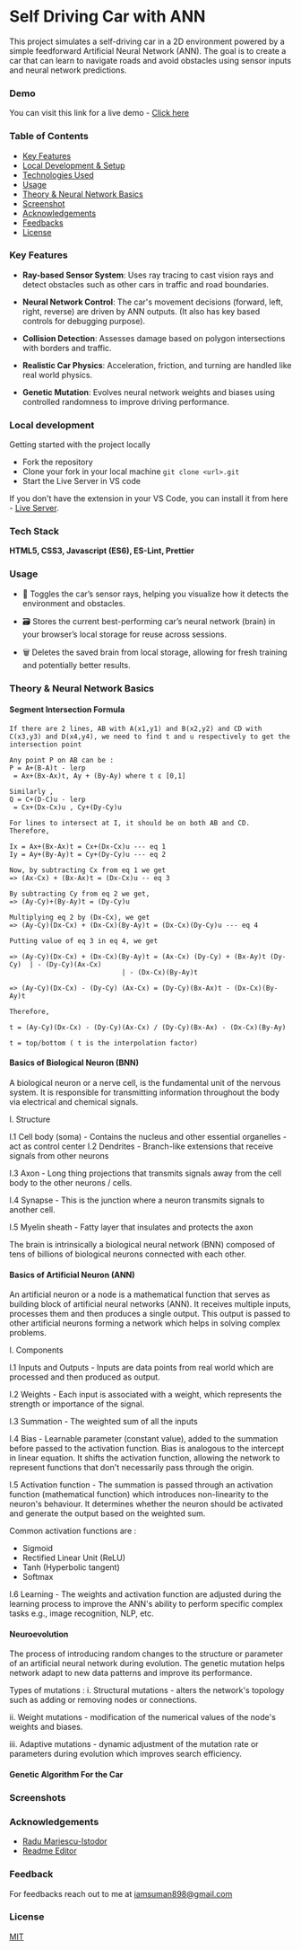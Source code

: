 
# Self Driving Car with ANN

This project simulates a self-driving car in a 2D environment powered by a simple feedforward Artificial Neural Network (ANN). The goal is to create a car that can learn to navigate roads and avoid obstacles using sensor inputs and neural network predictions.



### Demo
You can visit this link for a live demo - [Click here](https://google.com)



### Table of Contents

- [Key Features](#key-features)
- [Local Development & Setup](#local-development--setup)
- [Technologies Used](#technologies-used)
- [Usage](#usage)
- [Theory & Neural Network Basics](#neural-network-basics)
- [Screenshot](#screenshots)
- [Acknowledgements](#acknowledgements)
- [Feedbacks](#feedbacks)
- [License](#license)
### Key Features

- **Ray-based Sensor System**: Uses ray tracing to cast vision rays and detect obstacles such as other cars in traffic and road boundaries.

- **Neural Network Control**: The car's movement decisions (forward, left, right, reverse) are driven by ANN outputs. (It also has key based controls for debugging purpose).

- **Collision Detection**: Assesses damage based on polygon intersections with borders and traffic.

- **Realistic Car Physics**: Acceleration, friction, and turning are handled like real world physics.

- **Genetic Mutation**: Evolves neural network weights and biases using controlled randomness to improve driving performance.




### Local development

 Getting started with the project locally
- Fork the repository
- Clone your fork in your local machine `git clone <url>.git`
- Start the Live Server in VS code

If you don't have the extension in your VS Code, you can install it from here - [Live Server](https://marketplace.visualstudio.com/items?itemName=ritwickdey.LiveServer).

### Tech Stack

**HTML5, CSS3, Javascript (ES6), ES-Lint, Prettier**


### Usage

- 🔦 Toggles the car’s sensor rays, helping you visualize how it detects the environment and obstacles. 

- 🗃️ Stores the current best-performing car’s neural network (brain) in your browser’s local storage for reuse across sessions.

- 🗑️ Deletes the saved brain from local storage, allowing for fresh training and potentially better results.

### Theory & Neural Network Basics

#### Segment Intersection Formula
```
If there are 2 lines, AB with A(x1,y1) and B(x2,y2) and CD with C(x3,y3) and D(x4,y4), we need to find t and u respectively to get the intersection point

Any point P on AB can be :
P = A+(B-A)t - lerp
 = Ax+(Bx-Ax)t, Ay + (By-Ay) where t ε [0,1]

Similarly ,
Q = C+(D-C)u - lerp
 = Cx+(Dx-Cx)u , Cy+(Dy-Cy)u

For lines to intersect at I, it should be on both AB and CD. Therefore,

Ix = Ax+(Bx-Ax)t = Cx+(Dx-Cx)u --- eq 1
Iy = Ay+(By-Ay)t = Cy+(Dy-Cy)u --- eq 2

Now, by subtracting Cx from eq 1 we get
=> (Ax-Cx) + (Bx-Ax)t = (Dx-Cx)u -- eq 3

By subtracting Cy from eq 2 we get,
=> (Ay-Cy)+(By-Ay)t = (Dy-Cy)u

Multiplying eq 2 by (Dx-Cx), we get
=> (Ay-Cy)(Dx-Cx) + (Dx-Cx)(By-Ay)t = (Dx-Cx)(Dy-Cy)u --- eq 4

Putting value of eq 3 in eq 4, we get

=> (Ay-Cy)(Dx-Cx) + (Dx-Cx)(By-Ay)t = (Ax-Cx) (Dy-Cy) + (Bx-Ay)t (Dy-Cy)  | - (Dy-Cy)(Ax-Cx)
                            | - (Dx-Cx)(By-Ay)t

=> (Ay-Cy)(Dx-Cx) - (Dy-Cy) (Ax-Cx) = (Dy-Cy)(Bx-Ax)t - (Dx-Cx)(By-Ay)t 

Therefore, 

t = (Ay-Cy)(Dx-Cx) - (Dy-Cy)(Ax-Cx) / (Dy-Cy)(Bx-Ax) - (Dx-Cx)(By-Ay)

t = top/bottom ( t is the interpolation factor)
```

#### Basics of Biological Neuron (BNN)

A biological neuron or a nerve cell, is the fundamental unit of the nervous system. It is responsible for transmitting information throughout the body via electrical and chemical signals.

I. Structure

I.1 Cell body (soma) - Contains the nucleus and other essential organelles - act as control center
I.2 Dendrites - Branch-like extensions that receive signals from other neurons

I.3 Axon - Long thing projections that transmits signals away from the cell body to the other neurons / cells.

I.4 Synapse - This is the junction where a neuron transmits signals to another cell.

I.5 Myelin sheath - Fatty layer that insulates and protects the axon

The brain is intrinsically a biological neural network (BNN) composed of tens of billions of biological neurons connected with each other.

#### Basics of Artificial Neuron (ANN)

An artificial neuron or a node is a mathematical function that serves as building block of artificial neural networks (ANN). It receives multiple inputs, processes them and then produces a single output. This output is passed to other artificial neurons forming a network which helps in solving complex problems.

I. Components 

I.1 Inputs and Outputs - Inputs are data points from real world which are processed and then produced as output.

I.2 Weights - Each input is associated with a weight, which represents the strength or importance of the signal.

I.3 Summation - The weighted sum of all the inputs 

I.4 Bias - Learnable parameter (constant value), added to the summation before passed to the activation function. Bias is analogous to the intercept in linear equation. It shifts the activation function, allowing the network to represent functions that don't necessarily pass through the origin.

I.5 Activation function - The summation is passed through an activation function (mathematical function) which introduces non-linearity to the neuron's behaviour. It determines whether the neuron should be activated and generate the output based on the weighted sum.

Common activation functions are : 
 - Sigmoid
 - Rectified Linear Unit (ReLU)
 - Tanh (Hyperbolic tangent)
 - Softmax 

I.6 Learning - The weights and activation function are adjusted during the learning process to improve the ANN's ability to perform specific complex tasks e.g., image recognition, NLP, etc.


#### Neuroevolution

The process of introducing random changes to the structure or parameter of an artificial neural network during evolution. The genetic mutation helps network adapt to new data patterns and improve its performance.

Types of mutations :
i. Structural mutations - alters the network's topology such as adding or removing nodes or connections.

ii. Weight mutations - modification of the numerical values of the node's weights and biases.

iii. Adaptive mutations - dynamic adjustment of the mutation rate or parameters during evolution which improves search efficiency.

#### Genetic Algorithm For the Car













### Screenshots




### Acknowledgements

 - [Radu Mariescu-Istodor](https://www.youtube.com/@Radu)
 - [Readme Editor](https://readme.so/editor)


### Feedback

For feedbacks reach out to me at iamsuman898@gmail.com


### License

[MIT](https://choosealicense.com/licenses/mit/)

